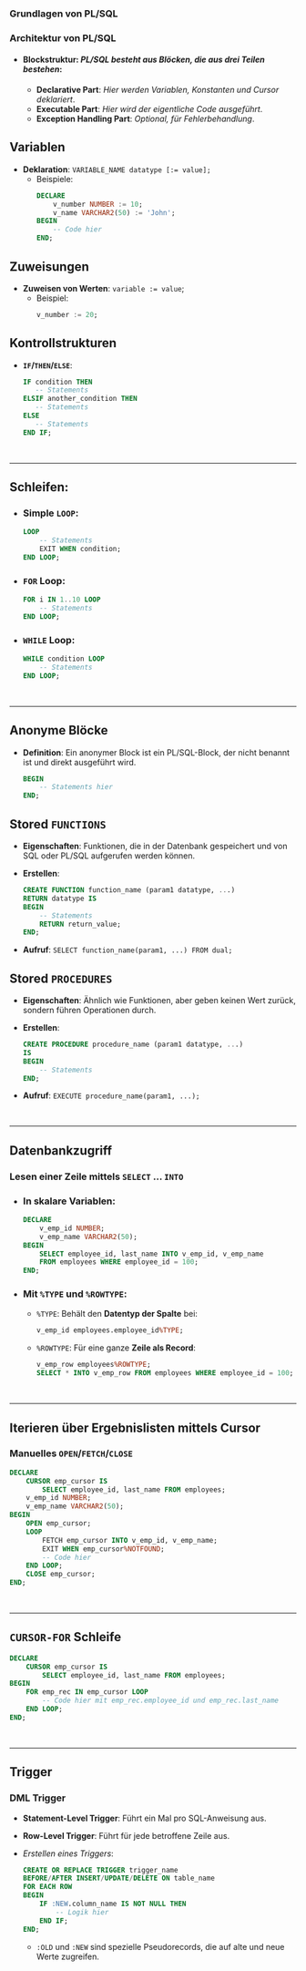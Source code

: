 ### Grundlagen von PL/SQL
### Architektur von PL/SQL
- #### Blockstruktur: *PL/SQL besteht aus Blöcken, die aus drei Teilen bestehen*:
  - **Declarative Part**: *Hier werden Variablen, Konstanten und Cursor deklariert*.
  - **Executable Part**: *Hier wird der eigentliche Code ausgeführt*.
  - **Exception Handling Part**: *Optional, für Fehlerbehandlung*.

## Variablen
- **Deklaration**: `VARIABLE_NAME datatype [:= value];`
  - Beispiele:
    ```sql
    DECLARE
        v_number NUMBER := 10;
        v_name VARCHAR2(50) := 'John';
    BEGIN
        -- Code hier
    END;
    ```

## Zuweisungen
- **Zuweisen von Werten**: `variable := value`;
  - Beispiel:
    ```sql
    v_number := 20;
    ```

## Kontrollstrukturen
- **`IF`/`THEN`/`ELSE`**:

   ```sql
  IF condition THEN
      -- Statements
  ELSIF another_condition THEN
      -- Statements
  ELSE
      -- Statements
  END IF;
  ```

<br>

---
## Schleifen:
  - ### Simple `LOOP`: 
    ```sql
    LOOP
        -- Statements
        EXIT WHEN condition;
    END LOOP;
    ```

  - ### `FOR` Loop: 
    ```sql
    FOR i IN 1..10 LOOP
        -- Statements
    END LOOP;
    ```

  - ### `WHILE` Loop:
    ```sql
    WHILE condition LOOP
        -- Statements
    END LOOP;
    ```

<br>

---
## Anonyme Blöcke

- **Definition**: Ein anonymer Block ist ein PL/SQL-Block, der nicht benannt ist und direkt ausgeführt wird.
  ```sql
  BEGIN
      -- Statements hier
  END;
  ```

## Stored `FUNCTIONS`
- **Eigenschaften**: Funktionen, die in der Datenbank gespeichert und von SQL oder PL/SQL aufgerufen werden können.

- **Erstellen**:  
 
  ```sql
  CREATE FUNCTION function_name (param1 datatype, ...)
  RETURN datatype IS
  BEGIN
      -- Statements
      RETURN return_value;
  END;
  ```

- **Aufruf**: `SELECT function_name(param1, ...) FROM dual;`

## Stored `PROCEDURES`  
- **Eigenschaften**: Ähnlich wie Funktionen, aber geben keinen Wert zurück, sondern führen Operationen durch.  
  
- **Erstellen**:  
  ```sql
  CREATE PROCEDURE procedure_name (param1 datatype, ...)
  IS
  BEGIN
      -- Statements
  END;
  ```
- **Aufruf**: `EXECUTE procedure_name(param1, ...);`

<br>

---
## Datenbankzugriff
### Lesen einer Zeile mittels `SELECT` ... `INTO`
- ### In skalare Variablen:
  ```sql
  DECLARE
      v_emp_id NUMBER;
      v_emp_name VARCHAR2(50);
  BEGIN
      SELECT employee_id, last_name INTO v_emp_id, v_emp_name
      FROM employees WHERE employee_id = 100;
  END;
  ```

- ### Mit `%TYPE` und `%ROWTYPE`:
  - `%TYPE`: Behält den **Datentyp der Spalte** bei:
    ```sql
    v_emp_id employees.employee_id%TYPE;
    ```

  - `%ROWTYPE`: Für eine ganze **Zeile als Record**:
    ```sql
    v_emp_row employees%ROWTYPE;
    SELECT * INTO v_emp_row FROM employees WHERE employee_id = 100;
    ```
<br>

---
## Iterieren über Ergebnislisten mittels Cursor
### Manuelles `OPEN`/`FETCH`/`CLOSE`
  ```sql
  DECLARE
      CURSOR emp_cursor IS
          SELECT employee_id, last_name FROM employees;
      v_emp_id NUMBER;
      v_emp_name VARCHAR2(50);
  BEGIN
      OPEN emp_cursor;
      LOOP
          FETCH emp_cursor INTO v_emp_id, v_emp_name;
          EXIT WHEN emp_cursor%NOTFOUND;
          -- Code hier
      END LOOP;
      CLOSE emp_cursor;
  END;
  ```

<br>

---
## `CURSOR-FOR` Schleife
  ```sql
  DECLARE
      CURSOR emp_cursor IS
          SELECT employee_id, last_name FROM employees;
  BEGIN
      FOR emp_rec IN emp_cursor LOOP
          -- Code hier mit emp_rec.employee_id und emp_rec.last_name
      END LOOP;
  END;
  ```
  
  <br>
  
---
## Trigger
### DML Trigger
- **Statement-Level Trigger**: Führt ein Mal pro SQL-Anweisung aus.
- **Row-Level Trigger**: Führt für jede betroffene Zeile aus.
- *Erstellen eines Triggers*:

  ```sql
  CREATE OR REPLACE TRIGGER trigger_name
  BEFORE/AFTER INSERT/UPDATE/DELETE ON table_name
  FOR EACH ROW
  BEGIN
      IF :NEW.column_name IS NOT NULL THEN
          -- Logik hier
      END IF;
  END;
  ```
  - `:OLD` und `:NEW` sind spezielle Pseudorecords, die auf alte und neue Werte zugreifen.
